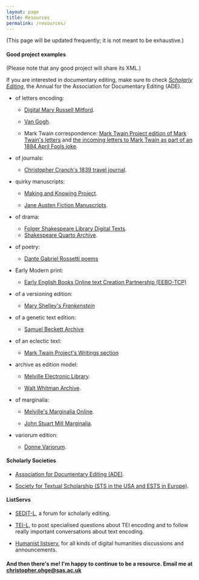 ```yaml
---
layout: page
title: Resources
permalink: /resources/
---
```


(This page will be updated frequently; it is not meant to be exhaustive.)

#### Good project examples

(Please note that any good project will share its XML.)

If you are interested in documentary editing, make sure to check [*Scholarly Editing*](https://scholarlyediting.org), the Annual for the Association for Documentary Editing (ADE).

* of letters encoding:

  * [Digital Mary Russell Mitford](http://digitalmitford.org/letters.html).

  * [Van Gogh](http://vangoghletters.org/vg/).

  * Mark Twain correspondence: [Mark Twain Project edition of Mark Twain's letters](http://www.marktwainproject.org/xtf/search?category=letters;rmode=landing_letters;style=mtp) and [the incoming letters to Mark Twain as part of an 1884 April Fools joke](http://scholarlyediting.org/2017/editions/aprilfools/intro.html).

* of journals:

  * [Christopher Cranch's 1839 travel journal](http://scholarlyediting.org/2014/editions/cranchjournal.html).

* quirky manuscripts:

  * [Making and Knowing Project](http://www.makingandknowing.org/).

  * [Jane Austen Fiction Manuscripts](https://janeausten.ac.uk/index.html).

* of drama:

  * [Folger Shakespeare Library Digital Texts](http://www.folgerdigitaltexts.org/).
  * [Shakespeare Quarto Archive](http://www.quartos.org/info/encoding.html).

* of poetry:

  * [Dante Gabriel Rossetti poems](http://www.rossettiarchive.org/racs/poems.rac.html)

* Early Modern print:

  * [Early English Books Online text Creation Partnership (EEBO-TCP)](https://www.manuscriptsonline.org/resources/tc/)

* of a versioning edition:

  * [Mary Shelley's *Frankenstein*](http://shelleygodwinarchive.org/contents/frankenstein/)

* of a genetic text edition:

  * [Samuel Beckett Archive](http://www.beckettarchive.org)

* of an eclectic text:

  * [Mark Twain Project's Writings section](http://www.marktwainproject.org/landing_writings.shtml)

* archive as edition model:

  * [Melville Electronic Library](http://mel-juxta-editions.herokuapp.com/documents/631).

  * [Walt Whitman Archive](https://whitmanarchive.org/).

* of marginalia:

  * [Melville's Marginalia Online](http://melvillesmarginalia.org/).

  * [John Stuart Mill Marginalia](http://millmarginalia.org/).

* variorum edition:

  * [Donne Variorum](http://donnevariorum.tamu.edu/).

#### Scholarly Societies

* [Association for Documentary Editing (ADE)](https://www.documentaryediting.org/wordpress/).

* [Society for Textual Scholarship (STS in the USA and ESTS in Europe)](https://textualsociety.org/).

#### ListServs

* [SEDIT-L](https://listserv.umd.edu/archives/sedit-l.html), a forum for scholarly editing.

* [TEI-L](https://listserv.brown.edu/archives/cgi-bin/wa?A0=TEI-L), to post specialised questions about TEI encoding and to follow really important conversations about text encoding.

* [Humanist listserv](http://dhhumanist.org/), for all kinds of digital humanities discussions and announcements.

#### And then there's me! I'm happy to continue to be a resource. Email me at <christopher.ohge@sas.ac.uk>
